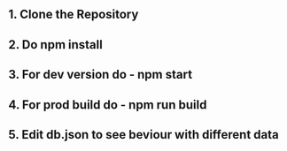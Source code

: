 ## 1. Clone the Repository

## 2. Do npm install

## 3. For dev version do - npm start

## 4. For prod build do - npm run build

## 5. Edit db.json to see beviour with different data
